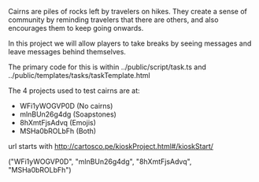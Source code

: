 Cairns are piles of rocks left by travelers on hikes. They create a sense of community by reminding travelers that there are others, and also encourages them to keep going onwards. 

In this project we will allow players to take breaks by seeing messages and leave messages behind themselves. 

The primary code for this is within ../public/script/task.ts and ../public/templates/tasks/taskTemplate.html

The 4 projects used to test cairns are at:

 - WFi1yWOGVP0D (No cairns)
 - mlnBUn26g4dg (Soapstones)
 - 8hXmtFjsAdvq (Emojis)
 - MSHa0bROLbFh (Both)

url starts with http://cartosco.pe/kioskProject.html#/kioskStart/

("WFi1yWOGVP0D", "mlnBUn26g4dg", "8hXmtFjsAdvq", "MSHa0bROLbFh")
